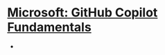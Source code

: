 # [Microsoft: GitHub Copilot Fundamentals](https://learn.microsoft.com/en-us/training/paths/copilot/)

- 